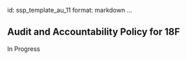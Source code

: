 id: ssp_template_au_11
format: markdown
...
## Audit and Accountability Policy for 18F

In Progress
